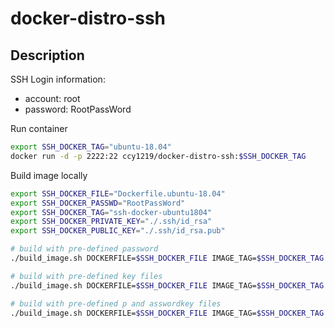 # docker-distro-ssh

## Description

SSH Login information:
- account: root
- password: RootPassWord

Run container
```bash
export SSH_DOCKER_TAG="ubuntu-18.04"
docker run -d -p 2222:22 ccy1219/docker-distro-ssh:$SSH_DOCKER_TAG
```

Build image locally
```bash
export SSH_DOCKER_FILE="Dockerfile.ubuntu-18.04"
export SSH_DOCKER_PASSWD="RootPassWord"
export SSH_DOCKER_TAG="ssh-docker-ubuntu1804"
export SSH_DOCKER_PRIVATE_KEY="./.ssh/id_rsa"
export SSH_DOCKER_PUBLIC_KEY="./.ssh/id_rsa.pub"

# build with pre-defined password
./build_image.sh DOCKERFILE=$SSH_DOCKER_FILE IMAGE_TAG=$SSH_DOCKER_TAG ARG_PASSWD=$SSH_LOGIN_PASSWD

# build with pre-defined key files
./build_image.sh DOCKERFILE=$SSH_DOCKER_FILE IMAGE_TAG=$SSH_DOCKER_TAG ID_RSA=$SSH_DOCKER_PRIVATE_KEY ID_RSA_PUB=$SSH_DOCKER_PUBLIC_KEY

# build with pre-defined p and asswordkey files
./build_image.sh DOCKERFILE=$SSH_DOCKER_FILE IMAGE_TAG=$SSH_DOCKER_TAG ARG_PASSWD=pass123 ID_RSA=$SSH_DOCKER_PRIVATE_KEY ID_RSA_PUB=$SSH_DOCKER_PUBLIC_KEY
```
